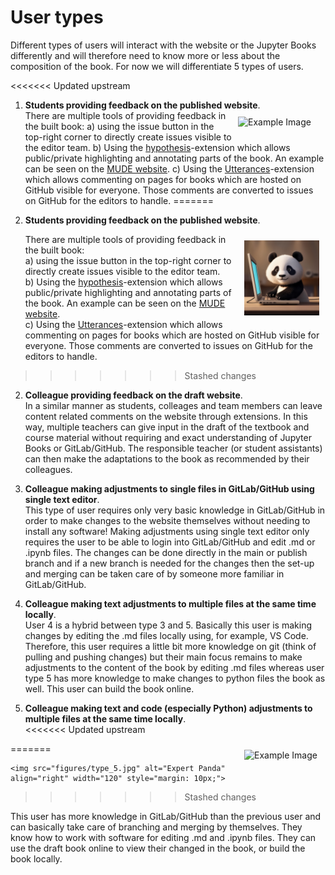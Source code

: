 # User types

Different types of users will interact with the website or the Jupyter Books differently and will therefore need to know more or less about the composition of the book. For now we will differentiate 5 types of users.

<<<<<<< Updated upstream
1. **Students providing feedback on the published website**.<br>  <img src="figures/type 1.jpg" alt="Example Image" align="right" width="130" style="margin: 10px;"> There are multiple tools of providing feedback in the built book:  a) using the issue button in the top-right corner to directly create issues visible to the editor team. b) Using the [hypothesis](https://jupyterbook.org/en/stable/interactive/comments/hypothesis.html)-extension which     allows public/private highlighting and annotating parts of the book. An example can be seen on the [MUDE website](https://mude.citg.tudelft.nl/book/intro.html). c) Using the [Utterances](https://jupyterbook.org/en/stable/interactive/comments/utterances.html)-extension which allows commenting on pages for books which are hosted on GitHub visible for everyone. Those comments are converted to issues on GitHub for the editors to handle.
=======
1. **Students providing feedback on the published website**.

    <img src="figures/type_1.jpg" alt="Beginner Panda" align="right" width="120" style="margin: 10px;">

    There are multiple tools of providing feedback in the built book: <br> a) using the issue button in the top-right corner to directly create issues visible to the editor team. <br> b) Using the [hypothesis](https://jupyterbook.org/en/stable/interactive/comments/hypothesis.html)-extension which allows public/private highlighting and annotating parts of the book. An example can be seen on the [MUDE website](https://mude.citg.tudelft.nl/book/intro.html). <br> c) Using the [Utterances](https://jupyterbook.org/en/stable/interactive/comments/utterances.html)-extension which allows commenting on pages for books which are hosted on GitHub visible for everyone. Those comments are converted to issues on GitHub for the editors to handle.
>>>>>>> Stashed changes

2. **Colleague providing feedback on the draft website**. <br>
    In a similar manner as students, colleages and team members can leave content related comments on the website through extensions. In this way, multiple teachers can give input in the draft of the textbook and course material without requiring and exact understanding of Jupyter Books or GitLab/GitHub. The responsible teacher (or student assistants) can then make the adaptations to the book as recommended by their colleagues.

3. **Colleague making adjustments to single files in GitLab/GitHub using single text editor**. <br>
    This type of user requires only very basic knowledge in GitLab/GitHub in order to make changes to the website themselves without needing to install any software! Making adjustments using single text editor only requires the user to be able to login into GitLab/GitHub and edit .md or .ipynb files. The changes can be done directly in the main or publish branch and if a new branch is needed for the changes then the set-up and merging can be taken care of by someone more familiar in GitLab/GitHub.

4. **Colleague making text adjustments to multiple files at the same time locally**. <br>
    User 4 is a hybrid between type 3 and 5. Basically this user is making changes by editing the .md files locally using, for example, VS Code. Therefore, this user requires a little bit more knowledge on git (think of pulling and pushing changes) but their main focus remains to make adjustments to the content of the book by editing .md files whereas user type 5 has more knowledge to make changes to python files the book as well. This user can build the book online.

5. **Colleague making text and code (especially Python) adjustments to multiple files at the same time locally**. <br>
<<<<<<< Updated upstream
<img src="figures/type 5.jpg" alt="Example Image" align="right" width="120" style="margin: 10px;">
=======

    <img src="figures/type_5.jpg" alt="Expert Panda" align="right" width="120" style="margin: 10px;">
>>>>>>> Stashed changes

   This user has more knowledge in GitLab/GitHub than the previous user and can basically take care of branching and merging by themselves. They know how to work with software for editing .md and .ipynb files. They can use the draft book online to view their changed in the book, or build the book locally.

<br style="clear:both;">
